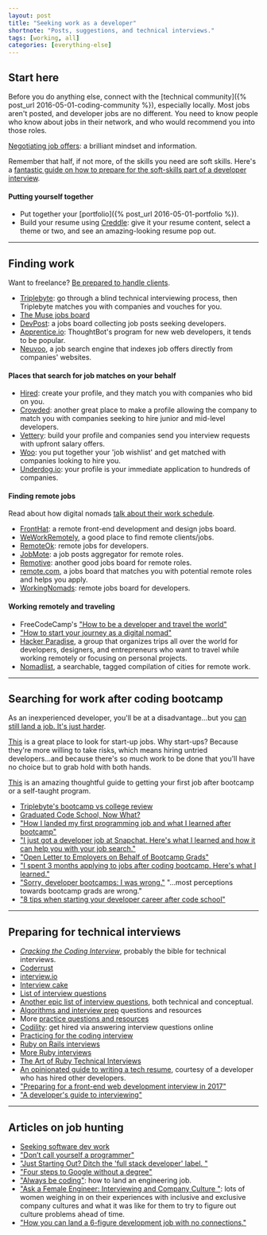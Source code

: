 ```yaml
---
layout: post
title: "Seeking work as a developer"
shortnote: "Posts, suggestions, and technical interviews."
tags: [working, all]
categories: [everything-else]
---
```


## Start here

Before you do anything else, connect with the [technical community]({% post_url 2016-05-01-coding-community %}), especially locally. Most jobs aren't posted, and developer jobs are no different. You need to know people who know about jobs in their network, and who would recommend you into those roles.

[Negotiating job offers](https://medium.freecodecamp.com/ten-rules-for-negotiating-a-job-offer-ee17cccbdab6#.wh6xk26pl): a brilliant mindset and information.

Remember that half, if not more, of the skills you need are soft skills. Here's a [fantastic guide on how to prepare for the soft-skills part of a developer interview](https://medium.com/javascript-scene/master-the-javascript-interview-soft-skills-a8a5fb02c466).

#### Putting yourself together
* Put together your [portfolio]({% post_url 2016-05-01-portfolio %}).
* Build your resume using [Creddle](https://resume.creddle.io/): give it your resume content, select a theme or two, and see an amazing-looking resume pop out.

<hr>

## Finding work
Want to freelance? [Be prepared to handle clients](http://blog.hightail.com/how-to-handle-clients-by-a-client/).

* [Triplebyte](https://triplebyte.com/): go through a blind technical interviewing process, then Triplebyte matches you with companies and vouches for you.
* [The Muse jobs board](https://www.themuse.com/jobs)
* [DevPost](http://devpost.com/): a jobs board collecting job posts seeking developers.
* [Apprentice.io](http://www.apprentice.io/): ThoughtBot's program for new web developers, it tends to be popular.
* [Neuvoo](http://neuvoo.com), a job search engine that indexes job offers directly from companies' websites.

#### Places that search for job matches on your behalf
* [Hired](https://hired.com/): create your profile, and they match you with companies who bid on you.
* [Crowded](https://www.crowded.com/): another great place to make a profile allowing the company to match you with companies seeking to hire junior and mid-level developers.
* [Vettery](https://www.vettery.com/): build your profile and companies send you interview requests with upfront salary offers.
* [Woo](https://woo.io/): you put together your 'job wishlist' and get matched with companies looking to hire you.
* [Underdog.io](https://underdog.io/): your profile is your immediate application to hundreds of companies.

#### Finding remote jobs
Read about how digital nomads [talk about their work schedule](http://gigigriffis.com/ask-a-digital-nomad-whats-your-work-schedule/).

* [FrontHat](https://fronthat.com/): a remote front-end development and design jobs board.
* [WeWorkRemotely](https://weworkremotely.com/), a good place to find remote clients/jobs.
* [RemoteOk](https://remoteok.io/): remote jobs for developers.
* [JobMote](https://jobmote.com/): a job posts aggregator for remote roles.
* [Remotive](https://remotive.io/find-a-job/?category=engineering): another good jobs board for remote roles.
* [remote.com](https://remote.com/), a jobs board that matches you with potential remote roles and helps you apply.
* [WorkingNomads](https://www.workingnomads.co/jobs): remote jobs board for developers.

#### Working remotely and traveling
* FreeCodeCamp's ["How to be a developer and travel the world"](https://medium.freecodecamp.com/how-to-be-a-developer-and-travel-the-world-376818109bff)
* ["How to start your journey as a digital nomad"](https://blog.usesixty.com/iii-how-to-start-your-journey-as-a-digital-nomad-6e8ce8515a3d)
* [Hacker Paradise](http://www.hackerparadise.org/), a group that organizes trips all over the world for developers, designers, and entrepreneurs who want to travel while working remotely or focusing on personal projects.
* [Nomadlist](https://nomadlist.com/), a searchable, tagged compilation of cities for remote work.

<hr>

## Searching for work after coding bootcamp
As an inexperienced developer, you'll be at a disadvantage...but you [can still land a job. It's just harder](https://simpleprogrammer.com/2016/09/12/software-development-job-without-experience/).

[This](https://www.linkedin.com/pulse/best-resources-nyc-startup-jobs-will-blaze?trk=prof-post) is a great place to look for start-up jobs. Why start-ups? Because they're more willing to take risks, which means hiring untried developers...and because there's so much work to be done that you'll have no choice but to grab hold with both hands.

[This](https://clutchtalent.github.io/beginning-job-search/) is an amazing thoughtful guide to getting your first job after bootcamp or a self-taught program.

* [Triplebyte's bootcamp vs college review](http://blog.triplebyte.com/bootcamps-vs-college)
* [Graduated Code School, Now What?](https://www.kcoleman.me/blog/2015/12/06/i-graduated-from-a-code-school-now-what/)
* ["How I landed my first programming job and what I learned after bootcamp"](http://www.tablexi.com/developers/first-programming-job/)
* ["I just got a developer job at Snapchat. Here's what I learned and how it can help you with your job search."](https://medium.freecodecamp.com/a-dynamic-framework-for-finding-your-first-programming-job-b4eb0605b4f3#.atwkp8g9g)
* ["Open Letter to Employers on Behalf of Bootcamp Grads"](https://www.linkedin.com/pulse/open-letter-employers-behalf-bootcamp-grads-also-tom-goldenberg?trk=mp-reader-card)
* ["I spent 3 months applying to jobs after coding bootcamp. Here's what I learned."](https://medium.freecodecamp.com/5-key-learnings-from-the-post-bootcamp-job-search-9a07468d2331#.ysft1aq3f)
* ["Sorry, developer bootcamps: I was wrong."](https://medium.com/@dillonforrest/sorry-developer-bootcamps-i-was-wrong-ea37fcc5572c) "...most perceptions towards bootcamp grads are wrong."
* ["8 tips when starting your developer career after code school"](https://www.codefellows.org/blog/8-tips-when-starting-your-dev-career-after-code-school/)

<hr>

## Preparing for technical interviews
* *[Cracking the Coding Interview](https://www.amazon.com/Cracking-Coding-Interview-Programming-Questions/dp/0984782850/ref=sr_1_1?ie=UTF8&qid=1471617539&sr=8-1&keywords=cracking+the+coding+interview)*, probably the bible for technical interviews.
* [Coderrust](http://www.coderust.com/)
* [interview.io](http://interviewing.io/)
* [Interview cake](https://www.interviewcake.com)
* [List of interview questions](http://kelukelu.me/interview/questions.html)
* [Another epic list of interview questions](http://katemats.com/interview-questions/), both technical and conceptual.
* [Algorithms and interview prep](http://meetupresources.herokuapp.com/index.html) questions and resources
* More [practice questions and resources](http://codingforinterviews.com/practice)
* [Codility](https://codility.com/): get hired via answering interview questions online
* [Practicing for the coding interview](https://www.codeschool.com/blog/2015/12/01/5-ways-practice-coding-interview/)
* [Ruby on Rails interviews](http://blog.mypath.io/ruby-on-rails-interview-questions-that-will-land-you-the-job/?utm_source=so&utm_medium=reddit&utm_campaign=rubyonrailsinterview)
* [More Ruby interviews](http://www.sitepoint.com/ruby-interview-questions-problem-walkthroughs/)
* [The Art of Ruby Technical Interviews](http://technology.customink.com/blog/2015/11/23/the-art-of-ruby-technical-interviews/)
* [An opinionated guide to writing a tech resume](https://medium.freecodecamp.com/how-to-write-a-good-resume-in-2017-b8ea9dfdd3b9#.ovj364sio), courtesy of a developer who has hired other developers.
* ["Preparing for a front-end web development interview in 2017"](http://davidshariff.com/blog/preparing-for-a-front-end-web-development-interview-in-2017/)
* ["A developer's guide to interviewing"](https://medium.freecodecamp.org/how-to-interview-as-a-developer-candidate-b666734f12dd)

<hr>

## Articles on job hunting
* [Seeking software dev work](http://lesswrong.com/lw/hd1/maximizing_your_donations_via_a_job/)
* ["Don’t call yourself a programmer"](http://www.kalzumeus.com/2011/10/28/dont-call-yourself-a-programmer/)
* ["Just Starting Out? Ditch the 'full stack developer' label. "](https://m.signalvnoise.com/just-starting-out-ditch-the-full-stack-developer-label-11df9d3c7c6)
* ["Four steps to Google without a degree"](https://medium.com/always-be-coding/four-steps-to-google-without-a-degree-8f381aa6bd5e#.sbzhzgc7y)
* ["Always be coding"](https://medium.com/always-be-coding/abc-always-be-coding-d5f8051afce2#.c03lox9py): how to land an engineering job.
* ["Ask a Female Engineer: Interviewing and Company Culture "](http://themacro.com/articles/2016/10/ask-a-female-engineer-3/?utm_content=buffer4b472&utm_medium=social&utm_source=twitter.com&utm_campaign=buffer): lots of women weighing in on their experiences with inclusive and exclusive company cultures and what it was like for them to try to figure out culture problems ahead of time.
* ["How you can land a 6-figure development job with no connections."](https://medium.freecodecamp.com/how-you-can-land-a-6-figure-job-in-tech-with-no-connections-6eed0de26ea4#.xqr1vf2w7)
